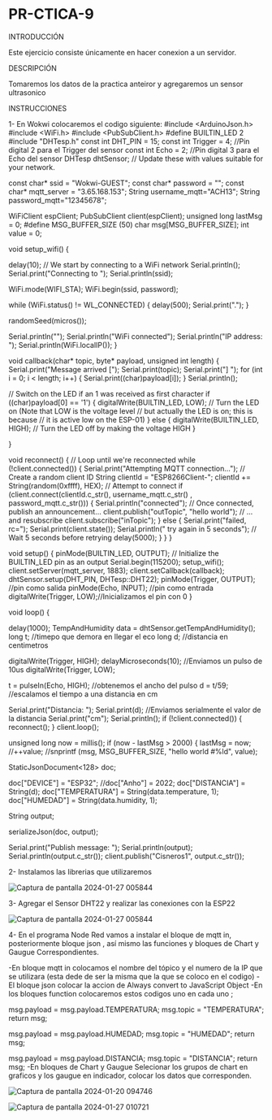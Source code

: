 # PR-CTICA-9

INTRODUCCIÓN

Este ejercicio consiste únicamente en hacer conexion a un servidor.

DESCRIPCIÓN

Tomaremos los datos de la practica anteiror y agregaremos un sensor ultrasonico 

INSTRUCCIONES

1- En Wokwi colocaremos el codigo siguiente: #include <ArduinoJson.h> #include <WiFi.h> #include <PubSubClient.h> #define BUILTIN_LED 2 #include "DHTesp.h" const int DHT_PIN = 15; const int Trigger = 4; //Pin digital 2 para el Trigger del sensor const int Echo = 2; //Pin digital 3 para el Echo del sensor DHTesp dhtSensor; // Update these with values suitable for your network.

const char* ssid = "Wokwi-GUEST"; const char* password = ""; const char* mqtt_server = "3.65.168.153"; String username_mqtt="ACH13"; String password_mqtt="12345678";

WiFiClient espClient; PubSubClient client(espClient); unsigned long lastMsg = 0; #define MSG_BUFFER_SIZE (50) char msg[MSG_BUFFER_SIZE]; int value = 0;

void setup_wifi() {

delay(10); // We start by connecting to a WiFi network Serial.println(); Serial.print("Connecting to "); Serial.println(ssid);

WiFi.mode(WIFI_STA); WiFi.begin(ssid, password);

while (WiFi.status() != WL_CONNECTED) { delay(500); Serial.print("."); }

randomSeed(micros());

Serial.println(""); Serial.println("WiFi connected"); Serial.println("IP address: "); Serial.println(WiFi.localIP()); }

void callback(char* topic, byte* payload, unsigned int length) { Serial.print("Message arrived ["); Serial.print(topic); Serial.print("] "); for (int i = 0; i < length; i++) { Serial.print((char)payload[i]); } Serial.println();

// Switch on the LED if an 1 was received as first character if ((char)payload[0] == '1') { digitalWrite(BUILTIN_LED, LOW);
// Turn the LED on (Note that LOW is the voltage level // but actually the LED is on; this is because // it is active low on the ESP-01) } else { digitalWrite(BUILTIN_LED, HIGH);
// Turn the LED off by making the voltage HIGH }

}

void reconnect() { // Loop until we're reconnected while (!client.connected()) { Serial.print("Attempting MQTT connection..."); // Create a random client ID String clientId = "ESP8266Client-"; clientId += String(random(0xffff), HEX); // Attempt to connect if (client.connect(clientId.c_str(), username_mqtt.c_str() , password_mqtt.c_str())) { Serial.println("connected"); // Once connected, publish an announcement... client.publish("outTopic", "hello world"); // ... and resubscribe client.subscribe("inTopic"); } else { Serial.print("failed, rc="); Serial.print(client.state()); Serial.println(" try again in 5 seconds"); // Wait 5 seconds before retrying delay(5000); } } }

void setup() { pinMode(BUILTIN_LED, OUTPUT); // Initialize the BUILTIN_LED pin as an output Serial.begin(115200); setup_wifi(); client.setServer(mqtt_server, 1883); client.setCallback(callback); dhtSensor.setup(DHT_PIN, DHTesp::DHT22); pinMode(Trigger, OUTPUT); //pin como salida pinMode(Echo, INPUT); //pin como entrada digitalWrite(Trigger, LOW);//Inicializamos el pin con 0 }

void loop() {

delay(1000); TempAndHumidity data = dhtSensor.getTempAndHumidity(); long t; //timepo que demora en llegar el eco long d; //distancia en centimetros

digitalWrite(Trigger, HIGH); delayMicroseconds(10); //Enviamos un pulso de 10us digitalWrite(Trigger, LOW);

t = pulseIn(Echo, HIGH); //obtenemos el ancho del pulso d = t/59; //escalamos el tiempo a una distancia en cm

Serial.print("Distancia: "); Serial.print(d); //Enviamos serialmente el valor de la distancia Serial.print("cm"); Serial.println(); if (!client.connected()) { reconnect(); } client.loop();

unsigned long now = millis(); if (now - lastMsg > 2000) { lastMsg = now; //++value; //snprintf (msg, MSG_BUFFER_SIZE, "hello world #%ld", value);

StaticJsonDocument<128> doc;

doc["DEVICE"] = "ESP32";
//doc["Anho"] = 2022;
doc["DISTANCIA"] = String(d);
doc["TEMPERATURA"] = String(data.temperature, 1);
doc["HUMEDAD"] = String(data.humidity, 1);


String output;

serializeJson(doc, output);

Serial.print("Publish message: ");
Serial.println(output);
Serial.println(output.c_str());
client.publish("Cisneros1", output.c_str());

2- Instalamos las librerias que utilizaremos

![Captura de pantalla 2024-01-27 005844](https://github.com/robertopatino42/PR-CTICA-9/assets/153964688/47dfdb8c-0d12-4af7-af11-ebc4a6ea82b5)

3- Agregar el Sensor DHT22 y realizar las conexiones con la ESP22


![Captura de pantalla 2024-01-27 005844](https://github.com/robertopatino42/PR-CTICA-9/assets/153964688/ba4e8d39-cbd1-4909-b8b4-3ccec38262b6)

4- En el programa Node Red vamos a instalar el bloque de mqtt in, posteriormente bloque json , así mismo las funciones y bloques de Chart y Gaugue Correspondientes.

-En bloque mqtt in colocamos el nombre del tópico y el numero de la IP que se utilizara (esta dede de ser la misma que la que se coloco en el codigo) -El bloque json colocar la accion de Always convert to JavaScript Object -En los bloques function colocaremos estos codigos uno en cada uno ;

msg.payload = msg.payload.TEMPERATURA;
msg.topic = "TEMPERATURA";
return msg;

msg.payload = msg.payload.HUMEDAD;
msg.topic = "HUMEDAD";
return msg;

msg.payload = msg.payload.DISTANCIA;
msg.topic = "DISTANCIA";
return msg;
-En bloques de Chart y Gaugue Selecionar los grupos de chart en graficos y los gaugue en indicador, colocar los datos que corresponden.

![Captura de pantalla 2024-01-20 094746](https://github.com/robertopatino42/PR-CTICA-9/assets/153964688/ea9bb1dc-ba46-4b19-b33e-18809490b55e)

![Captura de pantalla 2024-01-27 010721](https://github.com/robertopatino42/PR-CTICA-9/assets/153964688/23c29da9-d229-4096-ad11-b40080f814ea)


